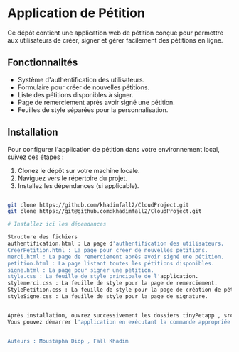 # Application de Pétition

Ce dépôt contient une application web de pétition conçue pour permettre aux utilisateurs de créer, signer et gérer facilement des pétitions en ligne.

## Fonctionnalités

- Système d'authentification des utilisateurs.
- Formulaire pour créer de nouvelles pétitions.
- Liste des pétitions disponibles à signer.
- Page de remerciement après avoir signé une pétition.
- Feuilles de style séparées pour la personnalisation.

## Installation
Pour configurer l'application de pétition dans votre environnement local, suivez ces étapes :
1. Clonez le dépôt sur votre machine locale.
2. Naviguez vers le répertoire du projet.
3. Installez les dépendances (si applicable).
```bash

git clone https://github.com/khadimfall2/CloudProject.git
git clone https://git@github.com:khadimfall2/CloudProject.git

# Installez ici les dépendances

Structure des fichiers
authentification.html : La page d'authentification des utilisateurs.
CreerPetition.html : La page pour créer de nouvelles pétitions.
merci.html : La page de remerciement après avoir signé une pétition.
petition.html : La page listant toutes les pétitions disponibles.
signe.html : La page pour signer une pétition.
style.css : La feuille de style principale de l'application.
stylemerci.css : La feuille de style pour la page de remerciement.
StylePetition.css : La feuille de style pour la page de création de pétition.
styleSigne.css : La feuille de style pour la page de signature.


Après installation, ouvrez successivement les dossiers tinyPetapp , src et webapplication pour accéder à ces fichiers 
Vous pouvez démarrer l'application en exécutant la commande appropriée en fonction de votre configuration (par exemple, en ouvrant creerPetition.html dans un navigateur ou en démarrant un serveur local).


Auteurs : Moustapha Diop , Fall Khadim

